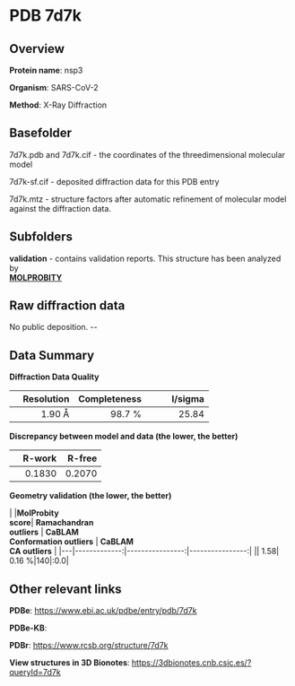 # PDB 7d7k

## Overview

**Protein name**: nsp3

**Organism**: SARS-CoV-2

**Method**: X-Ray Diffraction



## Basefolder

7d7k.pdb and 7d7k.cif - the coordinates of the threedimensional molecular model

7d7k-sf.cif - deposited diffraction data for this PDB entry

7d7k.mtz - structure factors after automatic refinement of molecular model against the diffraction data.

## Subfolders





**validation** - contains validation reports. This structure has been analyzed by <br>  [**MOLPROBITY**](https://github.com/thorn-lab/coronavirus_structural_task_force/tree/master/pdb/nsp3/SARS-CoV-2/7d7k/validation/molprobity)    



## Raw diffraction data

No public deposition. --<br> 

## Data Summary
**Diffraction Data Quality**

|   | Resolution | Completeness| I/sigma |
|---|-------------:|----------------:|--------------:|
|   |1.90 Å|98.7  %|<img width=50/>25.84|

**Discrepancy between model and data (the lower, the better)**

|   | **R-work**| **R-free**   
|---|-------------:|----------------:|           
||  0.1830|  0.2070|

**Geometry validation (the lower, the better)**

|   |**MolProbity<br>score**| **Ramachandran<br>outliers** | **CaBLAM<br>Conformation outliers** | **CaBLAM<br>CA outliers** |
|---|-------------:|----------------:|----------------:|
||  1.58|  0.16 %|140|:0.0|

 

 



## Other relevant links 
**PDBe**:  https://www.ebi.ac.uk/pdbe/entry/pdb/7d7k

**PDBe-KB**:  
 
**PDBr**: https://www.rcsb.org/structure/7d7k 

**View structures in 3D Bionotes**: https://3dbionotes.cnb.csic.es/?queryId=7d7k

